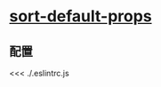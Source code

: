 # [sort-default-props](https://github.com/jsx-eslint/eslint-plugin-react/blob/master/docs/rules/sort-default-props.md)

## 配置

<<< ./.eslintrc.js
